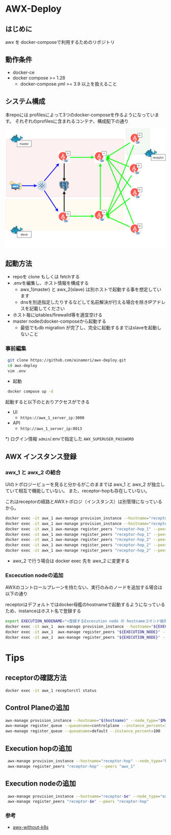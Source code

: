 # AWX-Deploy

## はじめに

awx を docker-composeで利用するためのリポジトリ

## 動作条件

- docker-ce
- docker compose >= 1.28
  - docker-compose.yml >= 3.9 以上を扱えること

## システム構成

本repoには profilesによって3つのdocker-composeを作るようになっています。
それぞれのprofilesに含まれるコンテナ、構成配下の通り

![AWX diagram](docs/images/awx_diagram.drawio.png)


## 起動方法

- repoを clone もしくは fetchする
- .envを編集し、ホスト情報を構成する
  - awx_1(master) と awx_2(slave) は別ホストで起動する事を想定しています
  - dnsを別途指定したりするなどして名前解決が行える場合を除きIPアドレスを記載してください
- ホスト毎にiptables/firewalld等を適宜空ける
- master nodeのdocker-composeから起動する
  - 最低でもdb migration が完了し、完全に起動するまではslaveを起動しないこと

### 事前編集

```bash
 git clone https://github.com/ainamori/awx-deploy.git
 cd awx-deploy
 vim .env
```

- 起動

```bash
 docker compose up -d
```

起動すると以下のとおりアクセスができる
- UI
  -  `https://awx_1_server_ip:3000`
- API
  -  `http://awx_1_server_ip:8013`

*) ログイン情報 `admin`/.envで指定した `AWX_SUPERUSER_PASSWORD`

## AWX インスタンス登録

### awx_1 と awx_2 の結合

UIのトポロジービューを見ると分かるがこのままでは awx_1 と awx_2 が独立していて相互で機能していない。
また、receptor-hopも存在していない。

これはreceptorの経路とAWXトポロジ（インスタンス）は別管理になっているから。


```bash
docker exec -it awx_1 awx-manage provision_instance --hostname="receptor-hop_1" --node_type="hop" && \
docker exec -it awx_1 awx-manage provision_instance --hostname="receptor-hop_2" --node_type="hop" && \
docker exec -it awx_1 awx-manage register_peers "receptor-hop_1" --peers "awx_1" && \
docker exec -it awx_1 awx-manage register_peers "receptor-hop_1" --peers "awx_2" && \
docker exec -it awx_1 awx-manage register_peers "receptor-hop_2" --peers "awx_1" && \
docker exec -it awx_1 awx-manage register_peers "receptor-hop_2" --peers "awx_2" && \
docker exec -it awx_1 awx-manage register_peers "receptor-hop_2" --peers "receptor-hop_1"
```

- awx_2 で行う場合は docker exec 先を awx_2 に変更する

### Excecution nodeの追加

AWXのコントロールプレーンを持たない、実行のみのノードを追加する場合は以下の通り

receptorはデフォルトではdocker母艦のhostnameで起動するようになっているため、instanceはホスト名で登録する

```bash
export EXECUTION_NODENAME="<登録するExcecution node の hostnameコマンド結果>"
docker exec -it awx_1  awx-manage provision_instance --hostname="${EXECUTION_NODE}" --node_type="execution" && \
docker exec -it awx_1  awx-manage register_peers "${EXECUTION_NODE}" --peers "receptor-hop_1" && \
docker exec -it awx_1  awx-manage register_peers "${EXECUTION_NODE}" --peers "receptor-hop_2"
```

# Tips

## receptorの確認方法

```bash
docker exec -it awx_1 receptorctl status
```

## Control Planeの追加

```bash
awx-manage provision_instance --hostname="$(hostname)" --node_type="$MAIN_NODE_TYPE"
awx-manage register_queue --queuename=controlplane --instance_percent=100
awx-manage register_queue --queuename=default --instance_percent=100
```

## Execution hopの追加

```bash
 awx-manage provision_instance --hostname="receptor-hop" --node_type="hop"
 awx-manage register_peers "receptor-hop" --peers "awx_1"
```

## Execution nodeの追加

```bash
 awx-manage provision_instance --hostname="receptor-$e" --node_type="execution"
 awx-manage register_peers "receptor-$e" --peers "receptor-hop"
```

### 参考

- [awx-without-k8s](https://github.com/fitbeard/awx-without-k8s)
